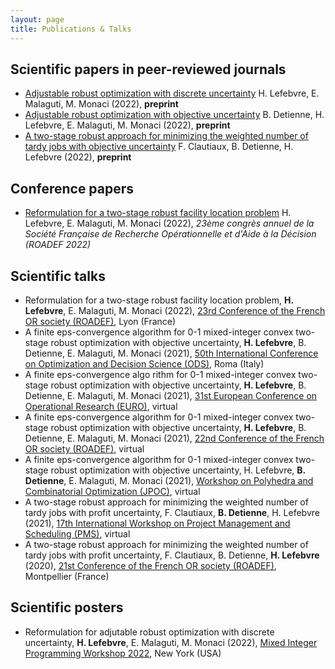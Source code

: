 ```yaml
---
layout: page
title: Publications & Talks
---
```


## Scientific papers in peer-reviewed journals

- [Adjustable robust optimization with discrete uncertainty](https://www.researchgate.net/publication/356537304_Adaptive_robust_optimization_with_discrete_uncertainty) H. Lefebvre, E. Malaguti, M. Monaci (2022), **preprint**
- [Adjustable robust optimization with objective uncertainty](https://www.researchgate.net/publication/354986560_Adaptive_robust_optimization_with_objective_uncertainty) B. Detienne, H. Lefebvre, E. Malaguti, M. Monaci (2022), **preprint**
- [A two-stage robust approach for minimizing the weighted number of tardy jobs with objective uncertainty](https://www.researchgate.net/publication/343163251_A_two-stage_robust_approach_for_the_weighted_number_of_tardy_jobs_with_objective_uncertainty) F. Clautiaux, B. Detienne, H. Lefebvre (2022), **preprint**

## Conference papers

- [Reformulation for a two-stage robust facility location problem](https://hal.archives-ouvertes.fr/hal-03596230/document) H. Lefebvre, E. Malaguti, M. Monaci (2022), _23ème congrès annuel de la Société Française de Recherche Opérationnelle et d'Aide à la Décision (ROADEF 2022)_

## Scientific talks

- Reformulation for a two-stage robust facility location problem, __H. Lefebvre__, E. Malaguti, M. Monaci (2022), [23rd Conference of the French OR society (ROADEF)](https://roadef2022.sciencesconf.org/), Lyon (France)
- A finite eps-convergence algorithm for 0-1 mixed-integer convex two-stage robust optimization with objective uncertainty, __H. Lefebvre__, B. Detienne, E. Malaguti, M. Monaci (2021), [50th International Conference on Optimization and Decision Science (ODS)](https://euro2022espoo.com/),
Roma (Italy)
- A finite eps-convergence algo
rithm for 0-1 mixed-integer convex two-stage robust optimization with objective uncertainty, __H. Lefebvre__, B. Detienne, E. Malaguti, M. Monaci (2021), [31st European Conference on Operational Research (EURO)](https://euro2021athens.com/), virtual
- A finite eps-convergence algorithm for 0-1 mixed-integer convex two-stage robust optimization with objective uncertainty, __H. Lefebvre__, B. Detienne, E. Malaguti, M. Monaci (2021), [22nd Conference of the French OR society (ROADEF)](https://roadef2021.sciencesconf.org/), virtual
- A finite eps-convergence algorithm for 0-1 mixed-integer convex two-stage robust optimization with objective uncertainty, H. Lefebvre, __B. Detienne__, E. Malaguti, M. Monaci (2021), [Workshop on Polyhedra and Combinatorial Optimization (JPOC)](https://www.lamsade.dauphine.fr/~poc/jpoc12/programme.php), virtual
- A two-stage robust approach for minimizing the weighted number of tardy jobs with profit uncertainty, F. Clautiaux, __B. Detienne__, H. Lefebvre (2021), [17th International Workshop on Project Management and Scheduling (PMS)](https://pms2020.sciencesconf.org/), virtual
- A two-stage robust approach for minimizing the weighted number of tardy jobs with profit uncertainty, F. Clautiaux, B. Detienne, __H. Lefebvre__ (2020), [21st Conference of the French OR society (ROADEF)](https://roadef2020.sciencesconf.org/), Montpellier (France)

## Scientific posters

- Reformulation for adjutable robust optimization with discrete uncertainty, __H. Lefebvre__, E. Malaguti, M. Monaci (2022), [Mixed Integer Programming Workshop 2022](https://www.mixedinteger.org/2022/), New York (USA)